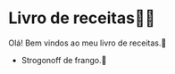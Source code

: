 # Livro de receitas:woman_cook:

Olá! Bem vindos ao meu livro de receitas.:wave:

- Strogonoff de frango.:chicken:
